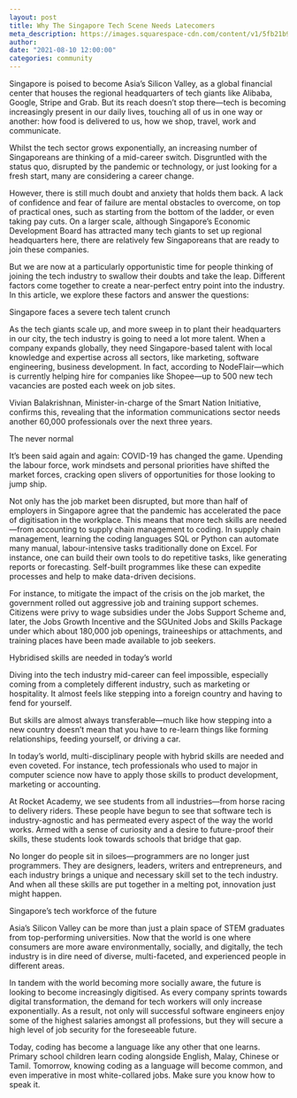 ```yaml
---
layout: post
title: Why The Singapore Tech Scene Needs Latecomers
meta_description: https://images.squarespace-cdn.com/content/v1/5fb21b9813eba3050d7ca252/1625034852647-FGQX57MS7BGIPC88KZ80/RA+thought+leadership+post+thumbnail+pic+2.png?format=300w
author:
date: "2021-08-10 12:00:00"
categories: community
---
```


Singapore is poised to become Asia’s Silicon Valley, as a global financial center that houses the regional headquarters of tech giants like Alibaba, Google, Stripe and Grab. But its reach doesn’t stop there—tech is becoming increasingly present in our daily lives, touching all of us in one way or another: how food is delivered to us, how we shop, travel, work and communicate.

Whilst the tech sector grows exponentially, an increasing number of Singaporeans are thinking of a mid-career switch. Disgruntled with the status quo, disrupted by the pandemic or technology, or just looking for a fresh start, many are considering a career change.

However, there is still much doubt and anxiety that holds them back. A lack of confidence and fear of failure are mental obstacles to overcome, on top of practical ones, such as starting from the bottom of the ladder, or even taking pay cuts. On a larger scale, although Singapore’s Economic Development Board has attracted many tech giants to set up regional headquarters here, there are relatively few Singaporeans that are ready to join these companies.

But we are now at a particularly opportunistic time for people thinking of joining the tech industry to swallow their doubts and take the leap. Different factors come together to create a near-perfect entry point into the industry. In this article, we explore these factors and answer the questions:

Singapore faces a severe tech talent crunch

As the tech giants scale up, and more sweep in to plant their headquarters in our city, the tech industry is going to need a lot more talent. When a company expands globally, they need Singapore-based talent with local knowledge and expertise across all sectors, like marketing, software engineering, business development. In fact, according to NodeFlair—which is currently helping hire for companies like Shopee—up to 500 new tech vacancies are posted each week on job sites.

Vivian Balakrishnan, Minister-in-charge of the Smart Nation Initiative, confirms this, revealing that the information communications sector needs another 60,000 professionals over the next three years.

The never normal

It’s been said again and again: COVID-19 has changed the game. Upending the labour force, work mindsets and personal priorities have shifted the market forces, cracking open slivers of opportunities for those looking to jump ship.

Not only has the job market been disrupted, but more than half of employers in Singapore agree that the pandemic has accelerated the pace of digitisation in the workplace. This means that more tech skills are needed—from accounting to supply chain management to coding. In supply chain management, learning the coding languages SQL or Python can automate many manual, labour-intensive tasks traditionally done on Excel. For instance, one can build their own tools to do repetitive tasks, like generating reports or forecasting. Self-built programmes like these can expedite processes and help to make data-driven decisions.

For instance, to mitigate the impact of the crisis on the job market, the government rolled out aggressive job and training support schemes. Citizens were privy to wage subsidies under the Jobs Support Scheme and, later, the Jobs Growth Incentive and the SGUnited Jobs and Skills Package under which about 180,000 job openings, traineeships or attachments, and training places have been made available to job seekers.

Hybridised skills are needed in today’s world

Diving into the tech industry mid-career can feel impossible, especially coming from a completely different industry, such as marketing or hospitality. It almost feels like stepping into a foreign country and having to fend for yourself.

But skills are almost always transferable—much like how stepping into a new country doesn’t mean that you have to re-learn things like forming relationships, feeding yourself, or driving a car.

In today’s world, multi-disciplinary people with hybrid skills are needed and even coveted. For instance, tech professionals who used to major in computer science now have to apply those skills to product development, marketing or accounting.

At Rocket Academy, we see students from all industries—from horse racing to delivery riders. These people have begun to see that software tech is industry-agnostic and has permeated every aspect of the way the world works. Armed with a sense of curiosity and a desire to future-proof their skills, these students look towards schools that bridge that gap.

No longer do people sit in siloes—programmers are no longer just programmers. They are designers, leaders, writers and entrepreneurs, and each industry brings a unique and necessary skill set to the tech industry. And when all these skills are put together in a melting pot, innovation just might happen.

Singapore’s tech workforce of the future

Asia’s Silicon Valley can be more than just a plain space of STEM graduates from top-performing universities. Now that the world is one where consumers are more aware environmentally, socially, and digitally, the tech industry is in dire need of diverse, multi-faceted, and experienced people in different areas.

In tandem with the world becoming more socially aware, the future is looking to become increasingly digitised. As every company sprints towards digital transformation, the demand for tech workers will only increase exponentially. As a result, not only will successful software engineers enjoy some of the highest salaries amongst all professions, but they will secure a high level of job security for the foreseeable future.

Today, coding has become a language like any other that one learns. Primary school children learn coding alongside English, Malay, Chinese or Tamil. Tomorrow, knowing coding as a language will become common, and even imperative in most white-collared jobs. Make sure you know how to speak it.

